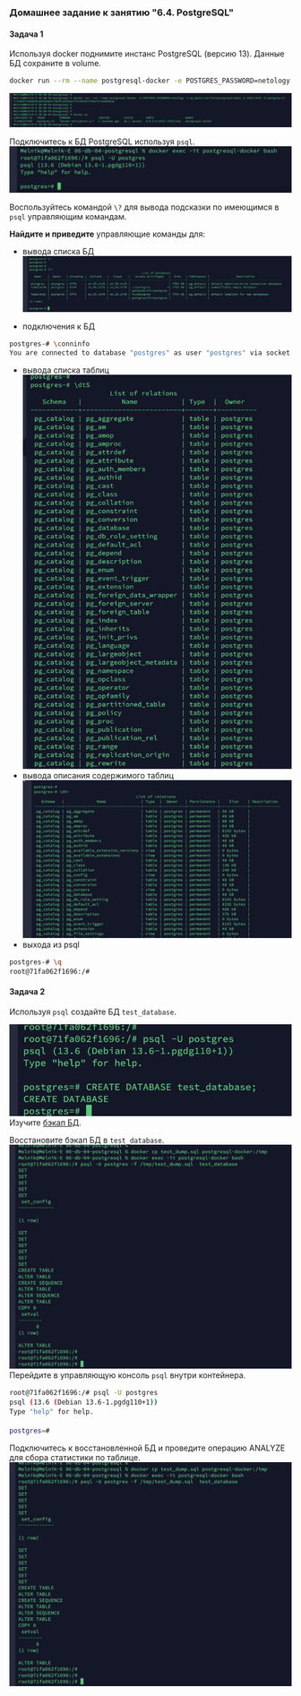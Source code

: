 ### Домашнее задание к занятию "6.4. PostgreSQL"

#### Задача 1

Используя docker поднимите инстанс PostgreSQL (версию 13). Данные БД сохраните в volume.

```bash
docker run --rm --name postgresql-docker -e POSTGRES_PASSWORD=netology -v my_data:/var/lib/postgresql/data -p 5432:5432 -d postgres:13
```

![](https://github.com/melnik-evgeniy/06-db-04-postgresql/blob/61676bf3c063715032400749c8f30bc3a5671a4e/1.jpg?raw=true)

Подключитесь к БД PostgreSQL используя `psql`.
![](https://github.com/melnik-evgeniy/06-db-04-postgresql/blob/0d47e6bc441e348a77f30f58af88f8412fe81f1d/2.jpg?raw=true)

Воспользуйтесь командой `\?` для вывода подсказки по имеющимся в `psql` управляющим командам.

**Найдите и приведите** управляющие команды для:
- вывода списка БД
![](https://github.com/melnik-evgeniy/06-db-04-postgresql/blob/0d47e6bc441e348a77f30f58af88f8412fe81f1d/3.jpg?raw=true)

- подключения к БД
```bash
postgres-# \conninfo
You are connected to database "postgres" as user "postgres" via socket in "/var/run/postgresql" at port "5432".
```
- вывода списка таблиц
![](https://github.com/melnik-evgeniy/06-db-04-postgresql/blob/0d47e6bc441e348a77f30f58af88f8412fe81f1d/4.jpg?raw=true)
- вывода описания содержимого таблиц
![](https://github.com/melnik-evgeniy/06-db-04-postgresql/blob/0d47e6bc441e348a77f30f58af88f8412fe81f1d/5.jpg?raw=true)
- выхода из psql
```bash
postgres-# \q
root@71fa062f1696:/# 
```

#### Задача 2

Используя `psql` создайте БД `test_database`.

![](https://github.com/melnik-evgeniy/06-db-04-postgresql/blob/071426a658d0ae07150a78caf0db7c4ecd233de8/6.jpg?raw=true)
Изучите [бэкап БД](https://github.com/netology-code/virt-homeworks/tree/master/06-db-04-postgresql/test_data).

Восстановите бэкап БД в `test_database`.
![](https://github.com/melnik-evgeniy/06-db-04-postgresql/blob/93e0c9f378c25cd826ee25450ca5fa8ac5e87e29/7.jpg?raw=true)
Перейдите в управляющую консоль `psql` внутри контейнера.
```bash
root@71fa062f1696:/# psql -U postgres
psql (13.6 (Debian 13.6-1.pgdg110+1))
Type "help" for help.

postgres=# 
```
Подключитесь к восстановленной БД и проведите операцию ANALYZE для сбора статистики по таблице.
![](https://github.com/melnik-evgeniy/06-db-04-postgresql/blob/93e0c9f378c25cd826ee25450ca5fa8ac5e87e29/7.jpg?raw=true)
```bash